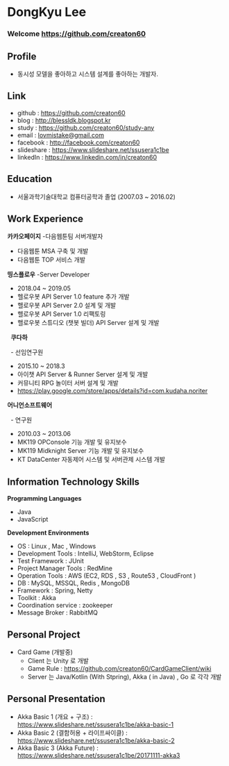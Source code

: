 # DongKyu Lee

### Welcome https://github.com/creaton60

## Profile
   - 동시성 모델을 좋아하고 시스템 설계를 좋아하는 개발자.
 
## Link
   - github     : https://github.com/creaton60
   - blog       : http://blessldk.blogspot.kr
   - study      : https://github.com/creaton60/study-any
   - email      : lovmistake@gmail.com
   - facebook   : http://facebook.com/creaton60
   - slideshare : https://www.slideshare.net/ssusera1c1be
   - linkedIn   : https://www.linkedin.com/in/creaton60

## Education
   - 서울과학기술대학교 컴퓨터공학과 졸업 (2007.03 ~ 2016.02)

## Work Experience
   **카카오페이지**
   -다음웹툰팀 서버개발자
   - 다음웹툰 MSA 구축 및 개발
   - 다음웹툰 TOP 서비스 개발

   **띵스플로우**
   -Server Developer
   
   - 2018.04 ~ 2019.05
   - 헬로우봇 API Server 1.0 feature 추가 개발
   - 핼로우봇 API Server 2.0 설계 및 개발
   - 핼로우봇 API Server 1.0 리팩토링
   - 핼로우봇 스튜디오 (챗봇 빌더) API Server 설계 및 개발
  
   **쿠다하**
   
   - 선임연구원
   - 2015.10 ~ 2018.3
   - 아이챗 API Server & Runner Server 설계 및 개발
   - 커뮤니티 RPG 놀이터 서버 설계 및 개발
   - https://play.google.com/store/apps/details?id=com.kudaha.noriter

   **어니언소프트웨어**

   - 연구원 
   - 2010.03 ~ 2013.06 
   - MK119 OPConsole 기능 개발 및 유지보수
   - MK119 Midknight Server 기능 개발 및 유지보수
   - KT DataCenter 자동제어 시스템 및 서버관제 시스템 개발

## Information Technology Skills

**Programming Languages**
  * Java
  * JavaScript

**Development Environments**
  * OS    : Linux , Mac , Windows
  * Development Tools : IntelliJ, WebStorm, Eclipse
  * Test Framework : JUnit
  * Project Manager Tools : RedMine
  * Operation Tools : AWS (EC2, RDS , S3 , Route53 , CloudFront )
  * DB    : MySQL, MSSQL, Redis , MongoDB
  * Framework : Spring, Netty
  * Toolkit : Akka
  * Coordination service : zookeeper
  * Message Broker : RabbitMQ 

## Personal Project
   * Card Game (개발중)
     - Client 는 Unity 로 개발
     - Game Rule : https://github.com/creaton60/CardGameClient/wiki
     - Server 는 Java/Kotlin (With Stpring), Akka ( in Java) , Go 로 각각 개발
      


## Personal Presentation
   * Akka Basic 1 (개요 + 구조) : https://www.slideshare.net/ssusera1c1be/akka-basic-1
   * Akka Basic 2 (결함허용 + 라이프싸이클) : https://www.slideshare.net/ssusera1c1be/akka-basic-2
   * Akka Basic 3 (Akka Future) : https://www.slideshare.net/ssusera1c1be/20171111-akka3
   
